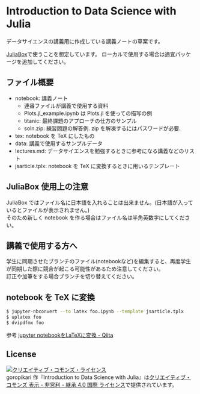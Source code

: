 # Introduction to Data Science with Julia

データサイエンスの講義用に作成している講義ノートの草案です。

[JuliaBox](https://juliabox.com/)で使うことを想定しています。
ローカルで使用する場合は適宜パッケージを追加してください。

## ファイル概要
- notebook: 講義ノート
  - 連番ファイルが講義で使用する資料
  - Plots.jl_example.ipynb は Plots.jl を使っての描写の例
  - titanic: 最終課題のアプローチの仕方のサンプル
  - soln.zip: 練習問題の解答例. zip を解凍するにはパスワードが必要.
- tex: notebook を TeX にしたもの
- data: 講義で使用するサンプルデータ
- lectures.md: データサイエンスを勉強するときに参考になる講義などのリスト
- jsarticle.tplx: notebook を TeX に変換するときに用いるテンプレート


## JuliaBox 使用上の注意
JuliaBox ではファイル名に日本語を入れることは出来ません。(日本語が入っているとファイルが表示されません。)  
そのため新しく notebook を作る場合はファイル名は半角英数字にしてください。

## 講義で使用する方へ
学生に同期させたブランチのファイル(notebookなど)を編集すると、再度学生が同期した際に競合が起こる可能性があるため注意してください。  
訂正や加筆をする場合ブランチを切り替えてください。

## notebook を TeX に変換
```bash
$ jupyter-nbconvert --to latex foo.ipynb --template jsarticle.tplx
$ uplatex foo
$ dvipdfmx foo
```

参考
[jupyter notebookをLaTeXに変換 - Qiita](http://qiita.com/tttamaki/items/58ab3250202d2c17e233)


## License
<a rel="license" href="http://creativecommons.org/licenses/by-nc-sa/4.0/"><img alt="クリエイティブ・コモンズ・ライセンス" style="border-width:0" src="https://i.creativecommons.org/l/by-nc-sa/4.0/88x31.png" /></a><br /><span xmlns:cc="http://creativecommons.org/ns#" property="cc:attributionName">goropikari</span> 作『<span xmlns:dct="http://purl.org/dc/terms/" property="dct:title">Introduction to Data Science with Julia</span>』は<a rel="license" href="http://creativecommons.org/licenses/by-nc-sa/4.0/">クリエイティブ・コモンズ 表示 - 非営利 - 継承 4.0 国際 ライセンス</a>で提供されています。

